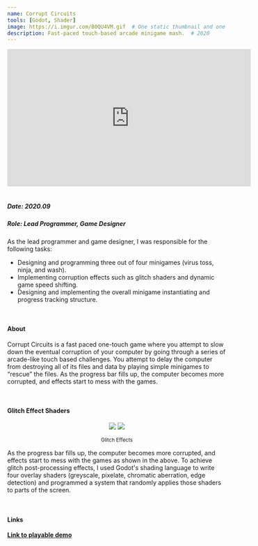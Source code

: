 ```yaml
---
name: Corrupt Circuits
tools: [Godot, Shader]
image: https://i.imgur.com/B0QU4VM.gif  # One static thumbnail and one animated thumbnail locally.
description: Fast-paced touch-based arcade minigame mash.  # 2020
---
```


<!-- Tech Demo (e.g. Video & Images) -->
<div class="video">
    <iframe width="560" height="315" src="https://www.youtube.com/embed/MFBTV1bHeQY" title="YouTube video player" frameborder="0" allow="accelerometer; autoplay; clipboard-write; encrypted-media; gyroscope; picture-in-picture" allowfullscreen></iframe>
</div>

<br>

<!-- Detailed Role & Date -->
##### Date: 2020.09
##### Role: Lead Programmer, Game Designer

As the lead programmer and game designer, I was responsible for the following tasks:
* Designing and programming three out of four minigames (virus toss, ninja, and wash).
* Implementing corruption effects such as glitch shaders and dynamic game speed shifting.
* Designing and implementing the overall minigame instantiating and progress tracking structure.

<br>

<!-- Abstract / About -->
#### About

Corrupt Circuits is a fast paced one-touch game where you attempt to slow down the eventual corruption of your computer by going through a series of arcade-like touch based challenges. You attempt to delay the computer from destroying all of its files and data by playing simple minigames to “rescue” the files. As the progress bar fills up, the computer becomes more corrupted, and effects start to mess with the games.

<br>

<!-- Technical Features & Challenges & Highlights -->
#### Glitch Effect Shaders

<center>
    <img src="https://i.imgur.com/ZMT2Ny8.gif"/>
    <img src="https://i.imgur.com/RO2GTk6.gif"/>
    <p><small>Glitch Effects</small></p>
</center>

As the progress bar fills up, the computer becomes more corrupted, and effects start to mess with the games as shown in the above. To achieve glitch post-processing effects, I used Godot's shading language to write four overlay shaders (greyscale, pixelate, chromatic aberration, edge detection) and programmed a system that randomly applies those shaders to parts of the screen.

<br>

<!-- Miscellaneous (e.g. Awards & Links) -->
#### Links

**[Link to playable demo](https://sunny00.itch.io/corrupt-circuits)**